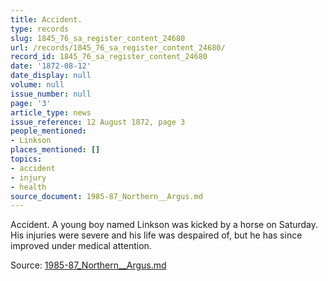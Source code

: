 ```yaml
---
title: Accident.
type: records
slug: 1845_76_sa_register_content_24680
url: /records/1845_76_sa_register_content_24680/
record_id: 1845_76_sa_register_content_24680
date: '1872-08-12'
date_display: null
volume: null
issue_number: null
page: '3'
article_type: news
issue_reference: 12 August 1872, page 3
people_mentioned:
- Linkson
places_mentioned: []
topics:
- accident
- injury
- health
source_document: 1985-87_Northern__Argus.md
---
```


Accident.  A young boy named Linkson was kicked by a horse on Saturday.  His injuries were severe and his life was despaired of, but he has since improved under medical attention.

Source: [1985-87_Northern__Argus.md](/downloads/markdown/1985-87_Northern__Argus.md)

